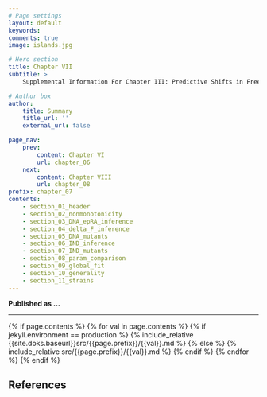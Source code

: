 ```yaml
---
# Page settings
layout: default
keywords:
comments: true
image: islands.jpg

# Hero section
title: Chapter VII 
subtitle: > 
    Supplemental Information For Chapter III: Predictive Shifts in Free Energy Couple Mutations to Their Phenotypic Consequences

# Author box
author:
    title: Summary
    title_url: ''
    external_url: false

page_nav:
    prev:
        content: Chapter VI
        url: chapter_06
    next:
        content: Chapter VIII
        url: chapter_08
prefix: chapter_07
contents:
    - section_01_header
    - section_02_nonmonotonicity
    - section_03_DNA_epRA_inference
    - section_04_delta_F_inference
    - section_05_DNA_mutants
    - section_06_IND_inference
    - section_07_IND_mutants
    - section_08_param_comparison
    - section_09_global_fit
    - section_10_generality
    - section_11_strains
---
```


**Published as ...**
<hr/>
{% if page.contents %}
{% for val in page.contents %}
{% if jekyll.environment == production %}
{% include_relative {{site.doks.baseurl}}src/{{page.prefix}}/{{val}}.md %}
{% else %}
{% include_relative src/{{page.prefix}}/{{val}}.md %}
{% endif %}
{% endfor %}
{% endif %}

## References